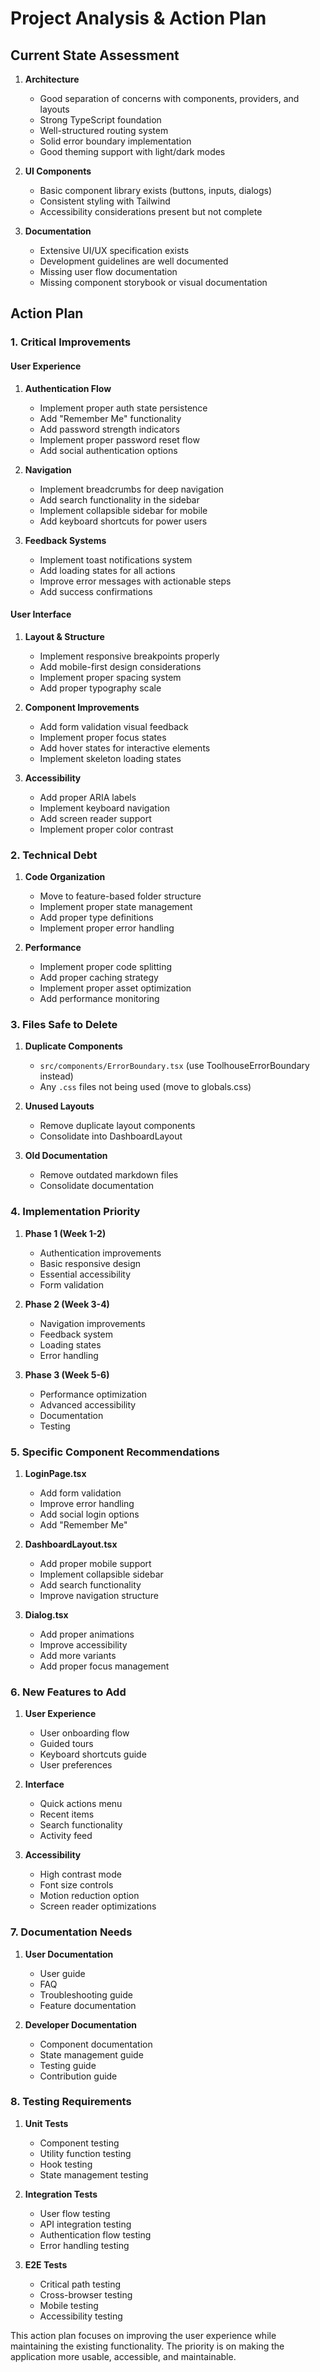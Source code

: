 # Project Analysis & Action Plan

## Current State Assessment

1. **Architecture**

   - Good separation of concerns with components, providers, and layouts
   - Strong TypeScript foundation
   - Well-structured routing system
   - Solid error boundary implementation
   - Good theming support with light/dark modes

2. **UI Components**

   - Basic component library exists (buttons, inputs, dialogs)
   - Consistent styling with Tailwind
   - Accessibility considerations present but not complete

3. **Documentation**
   - Extensive UI/UX specification exists
   - Development guidelines are well documented
   - Missing user flow documentation
   - Missing component storybook or visual documentation

## Action Plan

### 1. Critical Improvements

#### User Experience

1. **Authentication Flow**

   - Implement proper auth state persistence
   - Add "Remember Me" functionality
   - Add password strength indicators
   - Implement proper password reset flow
   - Add social authentication options

2. **Navigation**

   - Implement breadcrumbs for deep navigation
   - Add search functionality in the sidebar
   - Implement collapsible sidebar for mobile
   - Add keyboard shortcuts for power users

3. **Feedback Systems**
   - Implement toast notifications system
   - Add loading states for all actions
   - Improve error messages with actionable steps
   - Add success confirmations

#### User Interface

1. **Layout & Structure**

   - Implement responsive breakpoints properly
   - Add mobile-first design considerations
   - Implement proper spacing system
   - Add proper typography scale

2. **Component Improvements**

   - Add form validation visual feedback
   - Implement proper focus states
   - Add hover states for interactive elements
   - Implement skeleton loading states

3. **Accessibility**
   - Add proper ARIA labels
   - Implement keyboard navigation
   - Add screen reader support
   - Implement proper color contrast

### 2. Technical Debt

1. **Code Organization**

   - Move to feature-based folder structure
   - Implement proper state management
   - Add proper type definitions
   - Implement proper error handling

2. **Performance**
   - Implement proper code splitting
   - Add proper caching strategy
   - Implement proper asset optimization
   - Add performance monitoring

### 3. Files Safe to Delete

1. **Duplicate Components**

   - `src/components/ErrorBoundary.tsx` (use ToolhouseErrorBoundary instead)
   - Any `.css` files not being used (move to globals.css)

2. **Unused Layouts**

   - Remove duplicate layout components
   - Consolidate into DashboardLayout

3. **Old Documentation**
   - Remove outdated markdown files
   - Consolidate documentation

### 4. Implementation Priority

1. **Phase 1 (Week 1-2)**

   - Authentication improvements
   - Basic responsive design
   - Essential accessibility
   - Form validation

2. **Phase 2 (Week 3-4)**

   - Navigation improvements
   - Feedback system
   - Loading states
   - Error handling

3. **Phase 3 (Week 5-6)**
   - Performance optimization
   - Advanced accessibility
   - Documentation
   - Testing

### 5. Specific Component Recommendations

1. **LoginPage.tsx**

   - Add form validation
   - Improve error handling
   - Add social login options
   - Add "Remember Me"

2. **DashboardLayout.tsx**

   - Add proper mobile support
   - Implement collapsible sidebar
   - Add search functionality
   - Improve navigation structure

3. **Dialog.tsx**
   - Add proper animations
   - Improve accessibility
   - Add more variants
   - Add proper focus management

### 6. New Features to Add

1. **User Experience**

   - User onboarding flow
   - Guided tours
   - Keyboard shortcuts guide
   - User preferences

2. **Interface**

   - Quick actions menu
   - Recent items
   - Search functionality
   - Activity feed

3. **Accessibility**
   - High contrast mode
   - Font size controls
   - Motion reduction option
   - Screen reader optimizations

### 7. Documentation Needs

1. **User Documentation**

   - User guide
   - FAQ
   - Troubleshooting guide
   - Feature documentation

2. **Developer Documentation**
   - Component documentation
   - State management guide
   - Testing guide
   - Contribution guide

### 8. Testing Requirements

1. **Unit Tests**

   - Component testing
   - Utility function testing
   - Hook testing
   - State management testing

2. **Integration Tests**

   - User flow testing
   - API integration testing
   - Authentication flow testing
   - Error handling testing

3. **E2E Tests**
   - Critical path testing
   - Cross-browser testing
   - Mobile testing
   - Accessibility testing

This action plan focuses on improving the user experience while maintaining the existing functionality. The priority is on making the application more usable, accessible, and maintainable.
